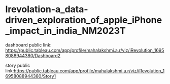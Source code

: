# Irevolation-a_data-driven_exploration_of_apple_iPhone_impact_in_india_NM2023T
dashboard public link: https://public.tableau.com/app/profile/mahalakshmi.a.r/viz/iRevolution_16958088944380/Dashboard2

story public
link:https://public.tableau.com/app/profile/mahalakshmi.a.r/viz/iRevolution_16958088944380/Story1
